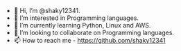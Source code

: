 - 👋 Hi, I’m @shaky12341.
- 👀 I’m interested in Programming languages.
- 🌱 I’m currently learning Python, Linux and AWS.
- 💞️ I’m looking to collaborate on Programming languages.
- 📫 How to reach me - https://github.com/shaky12341

<!---
shaky12341/shaky12341 is a ✨ special ✨ repository because its `README.md` (this file) appears on your GitHub profile.
You can click the Preview link to take a look at your changes.
--->
